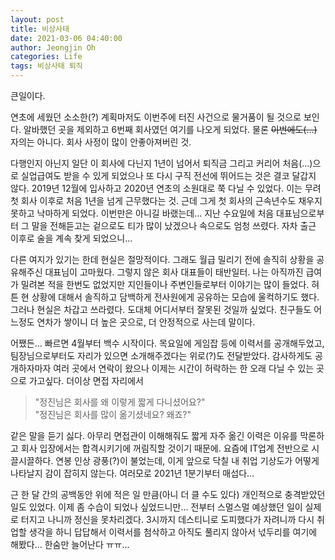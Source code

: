```yaml
---
layout: post
title: 비상사태
date: 2021-03-06 04:40:00
author: Jeongjin Oh
categories: Life
tags: 비상사태 퇴직
---
```


큰일이다.

연초에 세웠던 소소한(?) 계획마저도 이번주에 터진 사건으로 물거품이 될 것으로 보인다. 알바했던 곳을 제외하고 6번째 회사였던 여기를 나오게 되었다. 물론 ~~이번에도(...)~~ 자의는 아니다. 회사 사정이 많이 안좋아져버린 것.

다행인지 아닌지 일단 이 회사에 다닌지 1년이 넘어서 퇴직금 그리고 커리어 처음(...)으로 실업급여도 받을 수 있게 되었으나 또 다시 구직 전선에 뛰어드는 것은 결코 달갑지 않다. 2019년 12월에 입사하고 2020년 연초의 소원대로 쭉 다닐 수 있었다. 이는 무려 첫 회사 이후로 처음 1년을 넘게 근무했다는 것. 근데 그게 첫 회사의 근속년수도 채우지 못하고 낙마하게 되었다. 이번만은 아니길 바랬는데... 지난 수요일에 처음 대표님으로부터 그 말을 전해듣고는 겉으로도 티가 많이 났겠으나 속으로도 엄청 쓰렸다. 자차 출근 이후로 술을 계속 찾게 되었으니...

다른 여지가 있기는 한데 현실은 절망적이다. 그래도 월급 밀리기 전에 솔직히 상황을 공유해주신 대표님이 고마웠다. 그렇지 않은 회사 대표들이 태반일터. 나는 아직까진 급여가 밀려본 적을 한번도 없었지만 지인들이나 주변인들로부터 이야기는 많이 들었다. 혀튼 현 상황에 대해서 솔직하고 담백하게 전사원에게 공유하는 모습에 울컥하기도 했다. 그러나 현실은 차갑고 쓰라렸다. 도대체 어디서부터 잘못된 것일까 싶었다. 친구들도 어느정도 연차가 쌓이니 더 높은 곳으로, 더 안정적으로 사는데 말이다.

어쨌든... 빠르면 4월부터 백수 시작이다. 목요일에 게임잡 등에 이력서를 공개해두었고, 팀장님으로부터도 자리가 있으면 소개해주겠다는 위로(?)도 전달받았다. 감사하게도 공개하자마자 여러 곳에서 연락이 왔으나 이제는 시간이 허락하는 한 오래 다닐 수 있는 곳으로 가고싶다. 더이상 면접 자리에서

> "정진님은 회사를 왜 이렇게 짧게 다니셨어요?"  
> "정진님은 회사를 많이 옮기셨네요? 왜죠?"

같은 말을 듣기 싫다. 아무리 면접관이 이해해줘도 짧게 자주 옮긴 이력은 이유를 막론하고 회사 입장에서는 합격시키기에 꺼림직할 것이기 때문에. 요즘에 IT업계 전반으로 시끌시끌하다. 연봉 인상 광풍(?)이 불었는데, 이게 앞으로 닥칠 내 취업 기상도가 어떻게 나타날지 감이 잡히지 않는다. 여러모로 2021년 1분기부터 매섭다...

근 한 달 간의 공백동안 위에 적은 일 만큼(아니 더 클 수도 있다) 개인적으로 충격받았던 일도 있었다. 이제 좀 수습이 되었나 싶었드니만... 전부터 스멀스멀 예상했던 일이 실제로 터지고 나니까 정신을 못차리겠다. 3시까지 데스티니로 도피했다가 자려니까 다시 취업할 생각을 하니 답답해서 이력서를 첨삭하고 아직도 풀리지 않아서 넋두리를 여기에 해봤다... 한숨만 늘어난다 ㅠㅠ...
